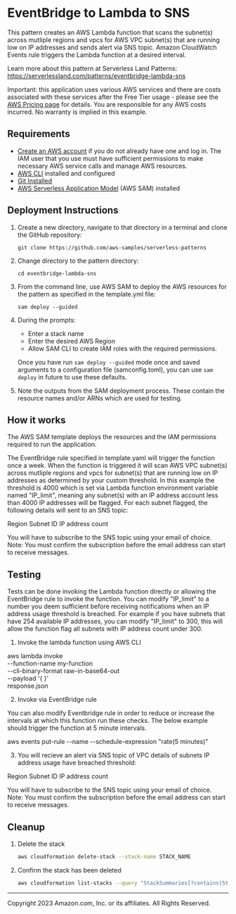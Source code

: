 # EventBridge to Lambda to SNS

This pattern creates an AWS Lambda function that scans the subnet(s) across mutliple regions and vpcs for AWS VPC subnet(s) that are running low on IP addresses and sends alert via SNS topic. Amazon CloudWatch Events rule triggers the Lambda function at a desired interval.

Learn more about this pattern at Serverless Land Patterns: https://serverlessland.com/patterns/eventbridge-lambda-sns 

Important: this application uses various AWS services and there are costs associated with these services after the Free Tier usage - please see the [AWS Pricing page](https://aws.amazon.com/pricing/) for details. You are responsible for any AWS costs incurred. No warranty is implied in this example.

## Requirements

* [Create an AWS account](https://portal.aws.amazon.com/gp/aws/developer/registration/index.html) if you do not already have one and log in. The IAM user that you use must have sufficient permissions to make necessary AWS service calls and manage AWS resources.
* [AWS CLI](https://docs.aws.amazon.com/cli/latest/userguide/install-cliv2.html) installed and configured
* [Git Installed](https://git-scm.com/book/en/v2/Getting-Started-Installing-Git)
* [AWS Serverless Application Model](https://docs.aws.amazon.com/serverless-application-model/latest/developerguide/serverless-sam-cli-install.html) (AWS SAM) installed

## Deployment Instructions

1. Create a new directory, navigate to that directory in a terminal and clone the GitHub repository:
    ``` 
    git clone https://github.com/aws-samples/serverless-patterns
    ```
1. Change directory to the pattern directory:
    ```
    cd eventbridge-lambda-sns
    ```
1. From the command line, use AWS SAM to deploy the AWS resources for the pattern as specified in the template.yml file:
    ```
    sam deploy --guided
    ```
1. During the prompts:
    * Enter a stack name
    * Enter the desired AWS Region
    * Allow SAM CLI to create IAM roles with the required permissions.

    Once you have run `sam deploy --guided` mode once and saved arguments to a configuration file (samconfig.toml), you can use `sam deploy` in future to use these defaults.

1. Note the outputs from the SAM deployment process. These contain the resource names and/or ARNs which are used for testing.

## How it works

The AWS SAM template deploys the resources and the IAM permissions required to run the application.

The EventBridge rule specified in template.yaml will trigger the function once a week. When the function is triggered it will scan AWS VPC subnet(s) across mutliple regions and vpcs for subnet(s) that are running low on IP addresses as determined by your custom threshold. In this example the threshold is 4000 which is set via Lambda function environment variable named "IP_limit", meaning any subnet(s) with an IP address account less than 4000 IP addresses will be flagged. For each subnet flagged, the following details will sent to an SNS topic:

Region
Subnet ID 
IP address count

You will have to subscribe to the SNS topic using your email of choice.
Note: You must confirm the subscription before the email address can start to receive messages.


## Testing

Tests can be done invoking the Lambda function directly or allowing the EventBridge rule to invoke the function. You can modify "IP_limit" to a number you deem sufficient before receiving notifications when an IP address usage threshold is breached. For example if you have subnets that have 254 available IP addresses, you can modify "IP_limit" to 300, this will allow the function flag all subnets with IP address count under 300.


1.  Invoke the lambda function using AWS CLI

aws lambda invoke \
    --function-name my-function \
    --cli-binary-format raw-in-base64-out \
    --payload '{ }' \
    response.json


2. Invoke via EventBridge rule

You can also modify Eventbridge rule in order to reduce or increase the intervals at which this function run these checks. The below example should trigger the function at 5 minute intervals.

aws events put-rule --name <rule name> --schedule-expression "rate(5 minutes)"

3. You will recieve an alert via SNS topic of VPC details of subnets IP address usage have breached threshold:

Region
Subnet ID 
IP address count

You will have to subscribe to the SNS topic using your email of choice.
Note: You must confirm the subscription before the email address can start to receive messages.

## Cleanup
 
1. Delete the stack
    ```bash
    aws cloudformation delete-stack --stack-name STACK_NAME
    ```
1. Confirm the stack has been deleted
    ```bash
    aws cloudformation list-stacks --query "StackSummaries[?contains(StackName,'STACK_NAME')].StackStatus"
    ```
----
Copyright 2023 Amazon.com, Inc. or its affiliates. All Rights Reserved.

